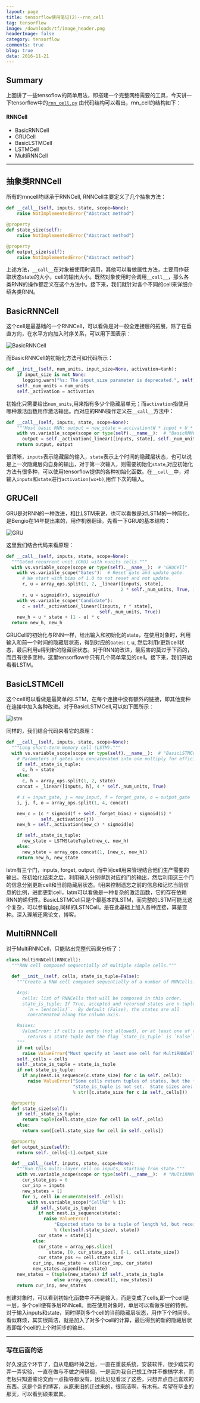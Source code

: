 ```yaml
---
layout: page
title: tensorflow使用笔记(2)--rnn_cell
tag: tensorflow
image: /downloads/tf/image_header.png
headerImage: false
category: tensorflow
comments: true
blog: true
data: 2016-11-21
---  
```


## Summary
上回讲了一些tensoflow的简单用法，即搭建一个完整网络需要的工具，今天讲一下tensorflow中的[`rnn_cell.py`](https://github.com/tensorflow/tensorflow/blob/master/tensorflow/python/ops/rnn_cell.py)
由代码结构可以看出，rnn_cell的结构如下：  

#### RNNCell
- BasicRNNCell
- GRUCell
- BasicLSTMCell
- LSTMCell
- MultiRNNCell

---

## 抽象类RNNCell  

所有的rnncell均继承于RNNCell, RNNCell主要定义了几个抽象方法：  

```python
def __call__(self, inputs, state, scope=None):
    raise NotImplementedError("Abstract method")

@property
def state_size(self):
    raise NotImplementedError("Abstract method")

@property
def output_size(self):
    raise NotImplementedError("Abstract method")

```  

上述方法，`__call__`在对象被使用时调用，其他可以看做属性方法，主要用作获取状态state的大小，cell的输出大小。既然对象使用时会调用`__call__`，那么各类RNN的操作都定义在这个方法中。接下来，我们就针对各个不同的cell来详细介绍各类RNN。    

## BasicRNNCell  

这个cell是最基础的一个RNNCell，可以看做是对一般全连接层的拓展，除了在垂直方向，在水平方向加入时序关系，可以用下图表示：  

![BasicRNNCell](/downloads/tf/RNN-unrolled.png)  

而BasicRNNCell的初始化方法可如代码所示：  

```python
def __init__(self, num_units, input_size=None, activation=tanh):
    if input_size is not None:
      logging.warn("%s: The input_size parameter is deprecated.", self)
    self._num_units = num_units
    self._activation = activation
```  
初始化只需要给出`num_units`,用来指有多少个隐藏层单元；而`activation`指使用哪种激活函数用作激活输出。而对应的RNN操作定义在`__call__`方法中：  

```python
def __call__(self, inputs, state, scope=None):
    """Most basic RNN: output = new_state = activation(W * input + U * state + B)."""
    with vs.variable_scope(scope or type(self).__name__):  # "BasicRNNCell"
      output = self._activation(_linear([inputs, state], self._num_units, True))
    return output, output
```  

很清晰，`inputs`表示隐藏层的输入，`state`表示上个时间的隐藏层状态，也可以说是上一次隐藏层向自身的输出，对于第一次输入，则需要初始化`state`,对应初始化方法有很多种，可以使用tensorflow提供的各种初始化函数。在`__call__`中，对输入`inputs`和`state`进行`activation(wx+b)`,用作下次的输入。

## GRUCell  

GRU是对RNN的一种改进，相比LSTM来说，也可以看做是对LSTM的一种简化，是Bengio在14年提出来的，用作机器翻译。先看一下GRU的基本结构：  

![GRU](/downloads/tf/GRU.png)  

这里我们结合代码来看原理：  

```python
def __call__(self, inputs, state, scope=None):
  """Gated recurrent unit (GRU) with nunits cells."""
  with vs.variable_scope(scope or type(self).__name__):  # "GRUCell"
    with vs.variable_scope("Gates"):  # Reset gate and update gate.
      # We start with bias of 1.0 to not reset and not update.
      r, u = array_ops.split(1, 2, _linear([inputs, state],
                                           2 * self._num_units, True, 1.0))
      r, u = sigmoid(r), sigmoid(u)
    with vs.variable_scope("Candidate"):
      c = self._activation(_linear([inputs, r * state],
                                   self._num_units, True))
    new_h = u * state + (1 - u) * c
  return new_h, new_h
```  

GRUCell的初始化与RNN一样，给出输入和初始化的state，在使用对象时，利用输入和前一个时间的隐藏层状态，得到对应的`Gates`: r, u, 然后利用r更新cell状态，最后利用u得到新的隐藏层状态。对于RNN的改进，最厉害的莫过于下面的，而且有很多变种，这里tensorflow中只有几个简单常见的cell。接下来，我们开始看看LSTM。  


## BasicLSTMCell  

这个cell可以看做是最简单的LSTM，在每个连接中没有额外的链接，即其他变种在连接中加入各种改进。对于BasicLSTMCell,可以如下图所示：  

![lstm](/downloads/tf/lstm.png)

同样的，我们结合代码来看它的原理：  

```python
def __call__(self, inputs, state, scope=None):
  """Long short-term memory cell (LSTM)."""
  with vs.variable_scope(scope or type(self).__name__):  # "BasicLSTMCell"
    # Parameters of gates are concatenated into one multiply for efficiency.
    if self._state_is_tuple:
      c, h = state
    else:
      c, h = array_ops.split(1, 2, state)
    concat = _linear([inputs, h], 4 * self._num_units, True)

    # i = input_gate, j = new_input, f = forget_gate, o = output_gate
    i, j, f, o = array_ops.split(1, 4, concat)

    new_c = (c * sigmoid(f + self._forget_bias) + sigmoid(i) *
             self._activation(j))
    new_h = self._activation(new_c) * sigmoid(o)

    if self._state_is_tuple:
      new_state = LSTMStateTuple(new_c, new_h)
    else:
      new_state = array_ops.concat(1, [new_c, new_h])
    return new_h, new_state
```  

lstm有三个门，inputs, forget, output, 而中间cell用来管理结合他们生产需要的输出。在初始化结束之后，利用输入分别得到对应的门的输出，然后利用这三个门的信息分别更新cell和当前隐藏层状态。f用来控制遗忘之前的信息和记忆当前信息的比例，进而更新cell，latm可以看做是一种复杂的激活函数，它的存在依赖RNN的递归性。BasicLSTMCell只是个最基本的LSTM，而完整的LSTM可能比这个复杂，可以参看[blog](http://colah.github.io/posts/2015-08-Understanding-LSTMs/),同样的LSTNCell，是在此基础上加入各种连接，算是变种。深入理解还需论文，博客。

## MultiRNNCell    

对于MultiRNNCell，只能贴出完整代码来分析了：  

```python
class MultiRNNCell(RNNCell):
  """RNN cell composed sequentially of multiple simple cells."""

  def __init__(self, cells, state_is_tuple=False):
    """Create a RNN cell composed sequentially of a number of RNNCells.

    Args:
      cells: list of RNNCells that will be composed in this order.
      state_is_tuple: If True, accepted and returned states are n-tuples, where
        `n = len(cells)`.  By default (False), the states are all
        concatenated along the column axis.

    Raises:
      ValueError: if cells is empty (not allowed), or at least one of the cells
        returns a state tuple but the flag `state_is_tuple` is `False`.
    """
    if not cells:
      raise ValueError("Must specify at least one cell for MultiRNNCell.")
    self._cells = cells
    self._state_is_tuple = state_is_tuple
    if not state_is_tuple:
      if any(nest.is_sequence(c.state_size) for c in self._cells):
        raise ValueError("Some cells return tuples of states, but the flag "
                         "state_is_tuple is not set.  State sizes are: %s"
                         % str([c.state_size for c in self._cells]))

  @property
  def state_size(self):
    if self._state_is_tuple:
      return tuple(cell.state_size for cell in self._cells)
    else:
      return sum([cell.state_size for cell in self._cells])

  @property
  def output_size(self):
    return self._cells[-1].output_size

  def __call__(self, inputs, state, scope=None):
    """Run this multi-layer cell on inputs, starting from state."""
    with vs.variable_scope(scope or type(self).__name__):  # "MultiRNNCell"
      cur_state_pos = 0
      cur_inp = inputs
      new_states = []
      for i, cell in enumerate(self._cells):
        with vs.variable_scope("Cell%d" % i):
          if self._state_is_tuple:
            if not nest.is_sequence(state):
              raise ValueError(
                  "Expected state to be a tuple of length %d, but received: %s"
                  % (len(self.state_size), state))
            cur_state = state[i]
          else:
            cur_state = array_ops.slice(
                state, [0, cur_state_pos], [-1, cell.state_size])
            cur_state_pos += cell.state_size
          cur_inp, new_state = cell(cur_inp, cur_state)
          new_states.append(new_state)
    new_states = (tuple(new_states) if self._state_is_tuple
                  else array_ops.concat(1, new_states))
    return cur_inp, new_states
```  

创建对象时，可以看到初始化函数中不再是输入，而是变成了cells,即一个cell是一层，多个cell便有多层RNNcell。而在使用对象时，单层可以看做多层的特例，对于输入inputs和state，同时得到多个cell的当前隐藏层状态，用作下个时间步。看似麻烦，其实很简洁，就是加入了对多个cell的计算，最后得到的新的隐藏层状态即每个cell的上个时间步的输出。  

---  

### 写在后面的话  

好久没这个环节了，自从电脑坏掉之后，一直在重装系统，安装软件，很少踏实的弄一弄实验，一直在做与不做之间徘徊，一是因为我自己想工作并不像搞学术，而老板只知道催论文而一点指导都没有，因此见见看淡了这些，只想弄点自己喜欢的东西。这是个新的博客，从原来旧的迁过来的，很简洁啊，有木有。希望在毕业的那天，可以看到硕果累累。
